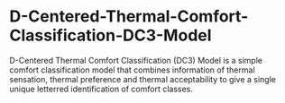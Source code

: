 # D-Centered-Thermal-Comfort-Classification-DC3-Model
D-Centered Thermal Comfort Classification (DC3) Model is a simple comfort classification model that combines information of thermal sensation, thermal preference and thermal acceptability to give a single unique letterred identification of comfort classes.
